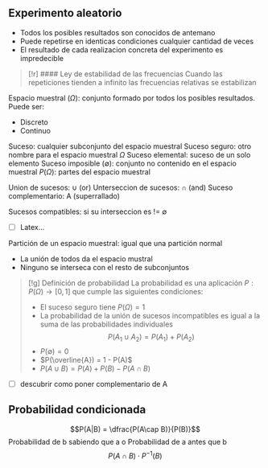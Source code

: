 
## Experimento aleatorio
- Todos los posibles resultados son conocidos de antemano
- Puede repetirse en identicas condiciones cualquier cantidad de veces
- El resultado de cada realizacion concreta del experimento es impredecible

> [!r] #### Ley de estabilidad de las frecuencias 
> Cuando las repeticiones tienden a infinito las frecuencias relativas se estabilizan

Espacio muestral ($\Omega$): conjunto formado por todos los posibles resultados. Puede ser:
- Discreto
- Continuo

Suceso: cualquier subconjunto del espacio muestral
Suceso seguro: otro nombre para el espacio muestral $\Omega$
Suceso elemental: suceso de un solo elemento
Suceso imposible ($\emptyset$): conjunto no contenido en el espacio muestral
$P(\Omega)$: partes del espacio muestral

Union de sucesos: $\cup$ (or)
Unterseccion de sucesos: $\cap$ (and)
Suceso complementario: A (superrallado)

Sucesos compatibles: si su interseccion es != $\emptyset$ 
- [ ] Latex...

Partición de un espacio muestral: igual que una partición normal
- La unión de todos da el espacio mustral
- Ninguno se interseca con el resto de subconjuntos


> [!g] Definición de probabilidad
> La probabilidad es una aplicación $P: P(\Omega)\to[0, 1]$ que cumple las siguientes condiciones:
> - El suceso seguro tiene $P(\Omega) = 1$
> - La probabilidad de la unión de sucesos incompatibles es igual a la suma de las probabilidades individuales $$P(A_1 \cup A_2)=P(A_1) + P(A_2)$$
> - $P(\emptyset) = 0$
> - $P(\overline{A}) = 1 - P(A)$
> - $P(A\cup B) = P(A) + P(B) - P(A\cap B)$

- [ ] descubrir como poner complementario de A

## Probabilidad condicionada
$$P(A|B) = \dfrac{P(A\cap B)}{P(B)}$$
Probabilidad de b sabiendo que a
o
Probabilidad de a antes que b
$$P(A\cap B)\cdot P^{-1}(B)$$